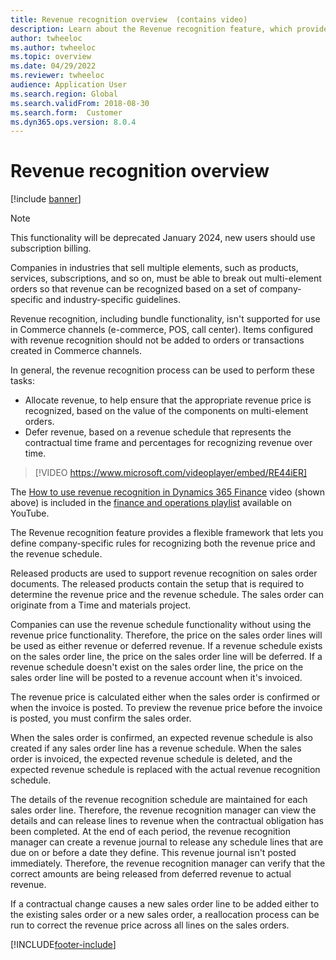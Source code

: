```yaml
---
title: Revenue recognition overview  (contains video)
description: Learn about the Revenue recognition feature, which provides a flexible framework for defining company-specific rules for recognizing revenue prices and schedules.
author: twheeloc
ms.author: twheeloc
ms.topic: overview
ms.date: 04/29/2022
ms.reviewer: twheeloc
audience: Application User
ms.search.region: Global 
ms.search.validFrom: 2018-08-30
ms.search.form:  Customer
ms.dyn365.ops.version: 8.0.4
---
```


# Revenue recognition overview

[!include [banner](../includes/banner.md)]

>[!NOTE]
>This functionality will be deprecated January 2024, new users should use subscription billing.

Companies in industries that sell multiple elements, such as products, services, subscriptions, and so on, must be able to break out multi-element orders so that revenue can be recognized based on a set of company-specific and industry-specific guidelines.

Revenue recognition, including bundle functionality, isn't supported for use in Commerce channels (e-commerce, POS, call center). Items configured with revenue recognition should not be added to orders or transactions created in Commerce channels.

In general, the revenue recognition process can be used to perform these tasks:

* Allocate revenue, to help ensure that the appropriate revenue price is recognized, based on the value of the components on multi-element orders.
* Defer revenue, based on a revenue schedule that represents the contractual time frame and percentages for recognizing revenue over time.

> [!VIDEO https://www.microsoft.com/videoplayer/embed/RE44iER]

The [How to use revenue recognition in Dynamics 365 Finance](https://youtu.be/v3amIsiqvoo) video (shown above) is included in the [finance and operations playlist](https://www.youtube.com/playlist?list=PLcakwueIHoT_SYfIaPGoOhloFoCXiUSyW) available on YouTube.

The Revenue recognition feature provides a flexible framework that lets you define company-specific rules for recognizing both the revenue price and the revenue schedule.

Released products are used to support revenue recognition on sales order documents. The released products contain the setup that is required to determine the revenue price and the revenue schedule. The sales order can originate from a Time and materials project.

Companies can use the revenue schedule functionality without using the revenue price functionality. Therefore, the price on the sales order lines will be used as either revenue or deferred revenue. If a revenue schedule exists on the sales order line, the price on the sales order line will be deferred. If a revenue schedule doesn't exist on the sales order line, the price on the sales order line will be posted to a revenue account when it's invoiced.

The revenue price is calculated either when the sales order is confirmed or when the invoice is posted. To preview the revenue price before the invoice is posted, you must confirm the sales order.

When the sales order is confirmed, an expected revenue schedule is also created if any sales order line has a revenue schedule. When the sales order is invoiced, the expected revenue schedule is deleted, and the expected revenue schedule is replaced with the actual revenue recognition schedule.

The details of the revenue recognition schedule are maintained for each sales order line. Therefore, the revenue recognition manager can view the details and can release lines to revenue when the contractual obligation has been completed. At the end of each period, the revenue recognition manager can create a revenue journal to release any schedule lines that are due on or before a date they define. This revenue journal isn't posted immediately. Therefore, the revenue recognition manager can verify that the correct amounts are being released from deferred revenue to actual revenue.

If a contractual change causes a new sales order line to be added either to the existing sales order or a new sales order, a reallocation process can be run to correct the revenue price across all lines on the sales orders.


[!INCLUDE[footer-include](../../includes/footer-banner.md)]

